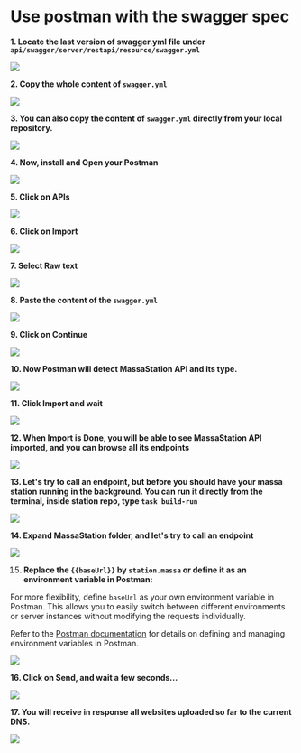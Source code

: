 # Use postman with the swagger spec

**1. Locate the last version of swagger.yml file under `api/swagger/server/restapi/resource/swagger.yml`**

![](images/postman_swagger/1.png)

**2. Copy the whole content of `swagger.yml`**

![](images/postman_swagger/2.png)

**3. You can also copy the content of `swagger.yml` directly from your local repository.**

![](images/postman_swagger/3.png)

**4. Now, install and Open your Postman**

![](images/postman_swagger/4.png)

**5. Click on APIs**

![](images/postman_swagger/5.png)

**6. Click on Import**

![](images/postman_swagger/6.png)

**7. Select Raw text**

![](images/postman_swagger/7.png)

**8. Paste the content of the `swagger.yml`**

![](images/postman_swagger/8.png)

**9. Click on Continue**

![](images/postman_swagger/9.png)

**10. Now Postman will detect MassaStation API and its type.**

![](images/postman_swagger/10.png)

**11. Click Import and wait**

![](images/postman_swagger/11.png)

**12. When Import is Done, you will be able to see MassaStation API imported, and you can browse all its endpoints**

![](images/postman_swagger/12.png)

**13. Let's try to call an endpoint, but before you should have your massa station running in the background. You can run it directly from the terminal, inside station repo, type `task build-run`**

![](images/postman_swagger/13.png)

**14. Expand MassaStation folder, and let's try to call an endpoint**

![](images/postman_swagger/14.png)

15. **Replace the `{{baseUrl}}` by `station.massa` or define it as an environment variable in Postman:**
   
   For more flexibility, define `baseUrl` as your own environment variable in Postman. This allows you to easily switch between different environments or server instances without modifying the requests individually.
   
   Refer to the [Postman documentation](https://learning.postman.com/docs/sending-requests/variables/) for details on defining and managing environment variables in Postman.



![](images/postman_swagger/15.png)

**16. Click on Send, and wait a few seconds...**

![](images/postman_swagger/16.png)

**17. You will receive in response all websites uploaded so far to the current DNS.**

![](images/postman_swagger/17.png)
